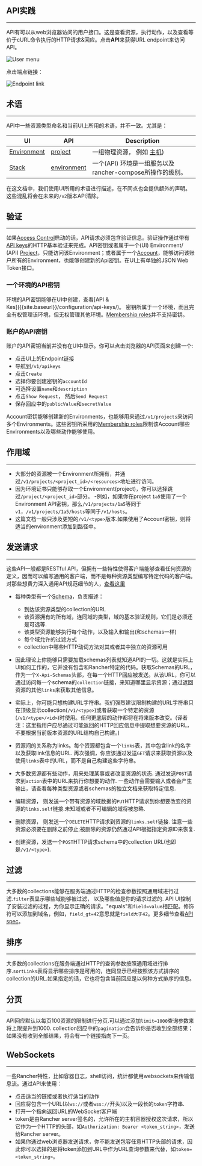 ## API实践
---

API有可以从web浏览器访问的用户接口。这是查看资源，执行动作，以及查看等价于cURL命令执行的HTTP请求&回应。点击**API**来获得URL endpoint来访问API。

![User menu]({{site.baseurl}}/api/apikeys.png)

点击端点链接：

![Endpoint link]({{site.baseurl}}/images/api_endpoint.png)

## 术语
---

API中一些资源类型命名和当前UI上所用的术语，并不一致。尤其是：

| UI | API | Description |
|----|-----|-------------|
| [Environment]({{site.baseurl}}/configuration/environments/) | [project]({{site.baseurl}}/api/api-resources/project) | 一组物理资源， 例如 [主机]({{site.baseurl}}/api/api-resources/host)) |
| [Stack]({{site.baseurl}}/rancher-ui/applications/stacks/) | [environment]({{site.baseurl}}/api/api-resources/environment) | 一个(API) 环境是一组服务以及rancher-compose所操作的级别。 |

在这文档中，我们使用UI所用的术语进行描述，在不同点也会提供额外的声明。这些混乱将会在未来的`/v2`版本API清除。

## 验证
---

如果[Access Control]({{site.baseurl}}/configuration/access-control/)启动的话，API请求必须包含验证信息。验证操作通过带有[API keys]({{site.baseurl}}/api/api-resources/apikey)的HTTP基本验证来完成。API密钥或者属于一个(UI) Environment/ (API) [Project]({{site.baseurl}}/api/api-resources/project})，只能访问该Environment；或者属于一个[Account]({{site.baseurl}}/api/api-resource/account)，能够访问该账户所有的Environment，也能够创建新的Api密钥。在UI上有单独的JSON Web Token接口。

### 一个环境的API密钥


环境的API密钥能够在UI中创建，查看[API & Kes[({{site.baseurl}}/configuration/api-keys/)。 密钥所属于一个环境，而且完全有权管理该环境，但无权管理其他环境。[Membership roles]({{site.baseurl}}/configuration/environments/#membership-roles)并不支持密钥。

### 账户的API密钥

账户的API密钥当前并没有在UI中显示。你可以点击浏览器的API页面来创建一个:

  - 点击UI上的Endpoint链接
  - 导航到`/v1/apikeys`
  - 点击`Create`
  - 选择你要创建密钥的`accountId`
  - 可选择设置`name`和`description`
  - 点击`Show Request`， 然后`Send Request`
  - 保存回应中的`publicValue`和`secretValue`

Account密钥能够创建新的Environments，也能够用来通过`/v1/projects`来访问多个Environments。这些密钥所采用的[Membership roles]({{site.baseurl}}/configuration/environments/$membership-roles)限制该Account哪些Environments以及哪些动作能够使用。

## 作用域
---

- 大部分的资源被一个Environment所拥有，并通过`/v1/projects/<project_id>/<resources>`地址进行访问。
- 因为环境证书只能够存取一个Environment(project)，你可以选择跳过`/project/<project_id>`部分。
-例如，如果你在project `1a5`使用了一个Environment API密钥，那么`/v1/projects/1a5`等同于`v1`，`/v1/projects/1a5/hosts`等同于`/v1/hosts`。
- 这篇文档一般只涉及更短的`/v1/<type>`版本.如果使用了Account密钥，则将适当的environment添加到路径中。

## 发送请求
---

这些API一般都是RESTful API，但拥有一些特性使得客户端能够查看任何资源的定义，因而可以编写通用的客户端，而不是每种资源类型编写特定代码的客户端。对那些想费力深入通用API规范细节的人，[查看这里](https://github.com/rancher/api-spec/blob/master/specification.md)

- 每种类型有一个[Schema]({{site.baseurl}}/api/api/resources/schema/)，负责描述：
  - 到达该资源类型的collection的URL
  - 该资源拥有的所有域，连同域的类型，域的基本验证规则，它们是必须还是可选等.
  - 该类型资源能够执行每个动作，以及输入和输出(和schemas一样)
  - 每个域允许的过滤方式
  - collection中哪些HTTP动词方法对其或者其中独立的资源可用

- 因此理论上你能够只需要加载schemas列表就知道API的一切。这就是实际上UI如何工作的，它并没有包含和Rancher特定的代码。获取Schemas的URL，作为一个`X-Api-Schemas`头部，在每一个HTTP回应被发送。从该URL，你可以通过访问每一个schema的`collection`链接，来知道哪里显示资源；通过返回资源的其他`links`来获取其他信息。

- 实际上，你可能只想构建URL字符串。我们强烈建议限制构建的URL字符串只在顶级显示collection(`/v1/<type>`)或者获取一个特定的资源(`/v1/<type>/<id>`)时使用。任何更底层的动作都将在将来版本改变。(译者注：这里指用户应尽通过可能返回的HTTP回应信息中提取想要资源的URL，不要根据当前版本资源的URL结构自己构建。)

- 资源间的关系称为links。每个资源都包含一个`links`表，其中包含link的名字以及获取link信息的URL. 再次强调，你应该通过发送`GET`请求来获取资源以及使用`links`表中的URL，而不是自己构建这些字符串。

- 大多数资源都有些动作，用来处理某事或者改变资源的状态. 通过发送`POST`请求到`action`表中的URL来执行你想要的动作. 一些动作会需要输入或者会产生输出，请查看每种类型资源或者schemas的独立文档来获取特定信息.

- 编辑资源， 则发送一个带有资源的域数据的`PUT`HTTP请求到你想要改变的资源的`links.self`链接.未知域或者不可编辑的域将被忽略.

- 删除资源， 则发送一个`DELETE`HTTP请求到资源的`links.self`链接. 注意一些资源必须要在删除之前停止;被删除的资源仍然通过API根据指定资源ID来恢复.

- 创建资源，发送一个`POST`HTTP请求schema中的collection URL(也即是`/v1/<type>`).

## 过滤
---

大多数的collections能够在服务端通过HTTP的检查参数按照通用域进行过滤.`filter`表显示哪些域能够被过滤， 以及哪些值是你的请求过滤的. API UI控制了安装过滤的过程，为你显示正确的请求。"equals"和`field=value`相匹配。修饰符可以添加到域名，例如，`field_gt=42`意思就是`field大于42`。更多细节查看[API spec](https://github.com/rancher/api-spec/blob/master/specification.md#filtering)。

## 排序
---

大多数的collections在服务端通过HTTP的查询参数按照通用域进行排序.`sortLinks`表将显示哪些排序是可用的，连同显示已经按照该方式排序的collection的URL.如果指定的话，它也将包含当前回应是以何种方式排序的信息。

## 分页
---

API回应默认以每页100资源的限制进行分页.可以通过添加`limit=1000`查询参数来将上限提升到1000. collection回应中的`pagination`会告诉你是否收到全部结果；如果没有收到全部结果，将会有一个链接指向下一页。

## WebSockets
---

一些Rancher特性，比如容器日志，shell访问，统计都使用websockets来传输信息流。通过API来使用：

  - 点击适当的链接或者执行适当的动作
  - 回应将包含一个URL(以`ws://`或者`wss://`开头)以及一段长的`token`字符串.
  - 打开一个指向返回URL的WebSocket客户端
  - token是由Rancher server签名的，允许所在的主机容器授权这次请求，所以它作为一个HTTP的头部，如`Authorization: Bearer <token_string>`，发送给Rancher server。
  - 如果你通过web浏览器发送请求，你不能发送包容任意HTTP头部的请求，因此你可以选择的是将token添加到URL中作为URL查询参数来代替，如`token=<token_string>`。
